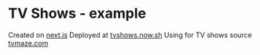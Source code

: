 # TV Shows - example
Created on [next.js](https://github.com/zeit/next.js)
Deployed at [tvshows.now.sh](https://tvshows.now.sh)
Using for TV shows source [tvmaze.com](http://api.tvmaze.com)
